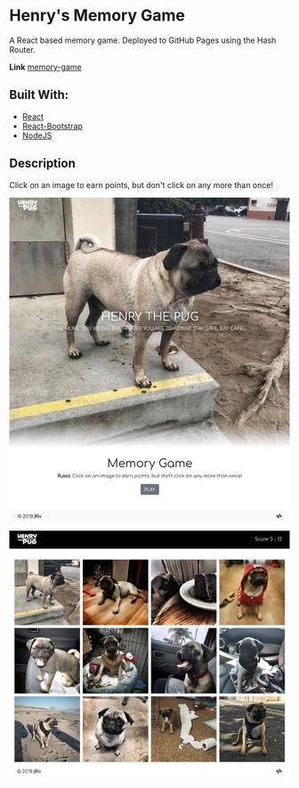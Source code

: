 # Henry's Memory Game
A React based memory game. Deployed to GitHub Pages using the Hash Router.

**Link** [memory-game](https://j-riv.com/pug-memory-game)

## Built With:
* [React](https://reactjs.org/docs/getting-started.html)
* [React-Bootstrap](https://react-bootstrap.github.io/)
* [NodeJS](https://nodejs.org/en/docs/)

## Description
Click on an image to earn points, but don't click on any more than once!

![Home page](/public/images/screenshots/pug-memory-game-home.jpg)

![Game page](/public/images/screenshots/pug-memory-game-play.jpg)
